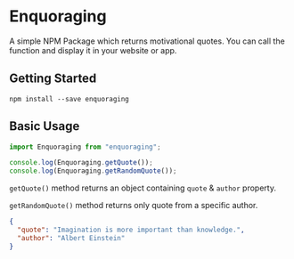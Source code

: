 # Enquoraging

A simple NPM Package which returns motivational quotes. You can call the function and display it in your website or app. 

## Getting Started

```
npm install --save enquoraging
```

## Basic Usage

```js
import Enquoraging from "enquoraging";

console.log(Enquoraging.getQuote());
console.log(Enquoraging.getRandomQuote());
```

`getQuote()` method returns an object containing `quote` & `author` property.

`getRandomQuote()` method returns only quote from a specific author.

```json
{
  "quote": "Imagination is more important than knowledge.",
  "author": "Albert Einstein"
}
```

<!-- ## Contributing

Contributors are welcome.  -->